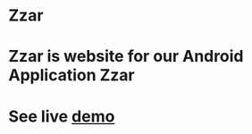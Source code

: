 # Zzar
# Zzar is website for our Android Application Zzar 
# See live [demo](https://faiezwaseem.github.io/Zzar/)
